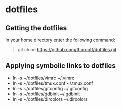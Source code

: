 # dotfiles

## Getting the dotfiles

In your home directory enter the following command:

> git clone https://github.com/thornoff/dotfiles.git

## Applying symbolic links to dotfiles

* ln -s ~/dotfiles/vimrc ~/.vimrc
* ln -s ~/dotfiles/tmux.conf ~/.tmux.conf
* ln -s ~/dotfiles/gitconfig ~/.gitconfig
* ln -s ~/dotfiles/gdbinit ~/.gdbinit
* ln -s ~/dotfiles/dircolors ~/.dircolors
